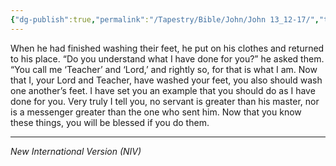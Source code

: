 ```yaml
---
{"dg-publish":true,"permalink":"/Tapestry/Bible/John/John 13_12-17/","title":"John 13:12–17","hide":true,"tags":["bible-verse","bible-verse"],"dgHomeLink":true,"dgShowLocalGraph":true,"dgEnableSearch":true}
---
```



When he had finished washing their feet, he put on his clothes and returned to his place. “Do you understand what I have done for you?” he asked them.  “You call me ‘Teacher’ and ‘Lord,’ and rightly so, for that is what I am.  Now that I, your Lord and Teacher, have washed your feet, you also should wash one another’s feet.  I have set you an example that you should do as I have done for you.  Very truly I tell you, no servant is greater than his master, nor is a messenger greater than the one who sent him. Now that you know these things, you will be blessed if you do them.


---
*New International Version (NIV)*